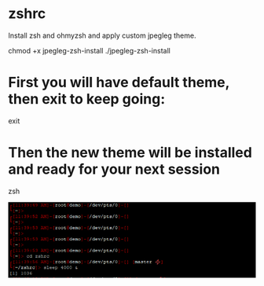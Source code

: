 # zshrc
Install zsh and ohmyzsh and apply custom jpegleg theme.

chmod +x jpegleg-zsh-install
./jpegleg-zsh-install
# First you will have default theme, then exit to keep going:
exit
# Then the new theme will be installed and ready for your next session
zsh


![Alt text](/jpegleg_zsh_demo.PNG?raw=true "jpegleg zsh theme demo")

